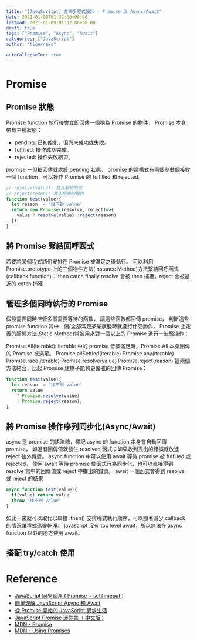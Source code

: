 ```yaml
---
title: "[JavaScritpt] 非同步程式設計 - Promise 與 Async/Await"
date: 2021-01-09T01:32:00+08:00
lastmod: 2021-01-09T01:32:00+08:00
draft: true
tags: ["Promise", "Async", "Await"]
categories: ["JavaScript"]
author: "tigernaxo"

autoCollapseToc: true
---
```

# Promise
## Promise 狀態
Promise function 執行後會立即回傳一個稱為 Promise 的物件，
Promise 本身帶有三種狀態：
- pending: 已初始化，但尚未成功或失敗。
- fulfilled: 操作成功完成。
- rejected: 操作失敗結束。

promise 一但被回傳就處於 pending 狀態，
promise 的建構式有兩個參數個接收一個 function，可以操作 Promise 的 fulfilled 和 rejected。

```js
// resolve(value): 放入解析的值
// reject(reson): 放入拒絕的理由
function test(value){
  let reason  = '找不到 value'
  return new Promise((resolve, reject)=>{
    value ? resolve(value) :reject(reason)
  })
}
```

## 將 Promise 繫結回呼函式
若要將某個程式語句安排在 Promise 被滿足之後執行。
可以利用 Promise.prototype 上的三個物件方法(Instance Method)方法繫結回呼函式(callback function)：
then catch finally
resolve 會被 then 捕獲，reject 會被最近的 catch 捕獲

## 管理多個同時執行的 Promise
假設需要同時控管多個需要等待的函數，
讓這些函數都回傳 promise，
判斷這些 promise function 其中一個/全部滿足某某狀態時就進行什麼動作，
Promise 上定義的靜態方法(Static Method)常被用來對一個以上的 Promise 進行一波騷操作：

Promise.All(iterable): iterable 中的 promise 皆被滿足時，Promise.All 本身回傳的 Promise 被滿足。
Promise.allSettled(iterable)
Promise.any(iterable)
Promise.race(iterable)
Promise.resolve(value)
Promise.reject(reason)
這兩個方法結合，比起 Promise 建構子能夠更優雅的回傳 Promise：
```js
function test(value){
  let reason  = '找不到 value'
  return value 
	? Promise.resolve(value)
	: Promise.reject(reason);
}
```

## 將 Promise 操作序列同步化(Async/Await)
async 是 promise 的語法糖，標記 async 的 function 本身會自動回傳 promise，
如過有回傳值就發生 resolved 函式；如果收到丟出的錯誤就放進 reject 往外傳遞。
async function 中可以使用 await 等待 promise 被 fulfilled 或 rejected，
使用 await 等待 promise 使函式行為同步化，也可以直接得到 resolve 當中的回傳值或 reject 中擲出的錯誤。
await 一個函式會得到 resolve 或 reject 的結果
```js
async function test(value){
  if(value) return value
  throw '找不到 value'
}
```

如此一來就可以取代以串接 .then() 安排程式執行順序，可以顯著減少 callback 的情況讓程式碼變乾淨。
javascript 沒有 top level await，所以無法在 async function 以外的地方使用 await。

## 搭配 try/catch 使用
# Reference
- [JavaScript 同步延遲 ( Promise + setTimeout )](https://www.oxxostudio.tw/articles/201706/javascript-promise-settimeout.html#_self)
- [簡單理解 JavaScript Async 和 Await](https://www.oxxostudio.tw/articles/201908/js-async-await.html)
- [從 Promise 開始的 JavaScript 異步生活](https://eyesofkids.gitbooks.io/javascript-start-es6-promise/content/)
- [JavaScript Promise 迷你書（ 中文版 )](http://liubin.org/promises-book/#chapter1-what-is-promise)
- [MDN - Promise](https://developer.mozilla.org/en-US/docs/Web/JavaScript/Reference/Global_Objects/Promise)
- [MDN - Using Promises](https://developer.mozilla.org/en-US/docs/Web/JavaScript/Guide/Using_promises)